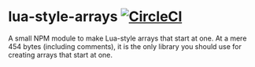 # lua-style-arrays [![CircleCI](https://circleci.com/gh/LewisTehMinerz/lua-style-arrays.svg?style=svg)](https://circleci.com/gh/LewisTehMinerz/lua-style-arrays)
A small NPM module to make Lua-style arrays that start at one. At a mere 454 bytes (including comments), it is the only library you should use for creating arrays that start at one.